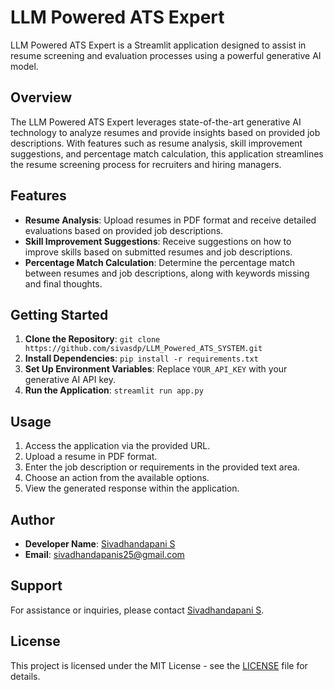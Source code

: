 # LLM Powered ATS Expert

LLM Powered ATS Expert is a Streamlit application designed to assist in resume screening and evaluation processes using a powerful generative AI model.

## Overview

The LLM Powered ATS Expert leverages state-of-the-art generative AI technology to analyze resumes and provide insights based on provided job descriptions. With features such as resume analysis, skill improvement suggestions, and percentage match calculation, this application streamlines the resume screening process for recruiters and hiring managers.

## Features

- **Resume Analysis**: Upload resumes in PDF format and receive detailed evaluations based on provided job descriptions.
- **Skill Improvement Suggestions**: Receive suggestions on how to improve skills based on submitted resumes and job descriptions.
- **Percentage Match Calculation**: Determine the percentage match between resumes and job descriptions, along with keywords missing and final thoughts.

## Getting Started

1. **Clone the Repository**: `git clone https://github.com/sivasdp/LLM_Powered_ATS_SYSTEM.git`
2. **Install Dependencies**: `pip install -r requirements.txt`
3. **Set Up Environment Variables**: Replace `YOUR_API_KEY` with your generative AI API key.
4. **Run the Application**: `streamlit run app.py`

## Usage

1. Access the application via the provided URL.
2. Upload a resume in PDF format.
3. Enter the job description or requirements in the provided text area.
4. Choose an action from the available options.
5. View the generated response within the application.

## Author

- **Developer Name**: [Sivadhandapani S](https://github.com/sivasdp)
- **Email**: sivadhandapanis25@gmail.com

## Support

For assistance or inquiries, please contact [Sivadhandapani S](mailto:sivadhandapanis25@gmail.com).

## License

This project is licensed under the MIT License - see the [LICENSE](LICENSE) file for details.

